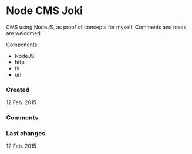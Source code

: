 # Node CMS Joki

CMS using NodeJS, as proof of concepts for myself.
Comments and ideas are welcomed.

Components:
- NodeJS
- http
- fs
- url

### Created
12 Feb. 2015


### Comments


### Last changes
12 Feb. 2015
